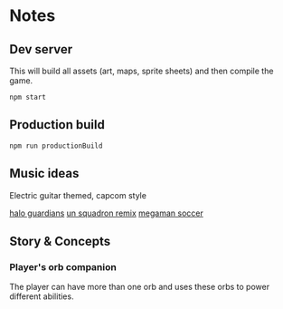 # Notes

## Dev server
This will build all assets (art, maps, sprite sheets) and then compile the game.

`npm start`

## Production build

`npm run productionBuild`

## Music ideas

Electric guitar themed, capcom style

[halo guardians](https://ocremix.org/remix/OCR03453)
[un squadron remix](https://ocremix.org/remix/OCR00277)
[megaman soccer](https://ocremix.org/remix/OCR02922)

## Story & Concepts

### Player's orb companion

The player can have more than one orb and uses these orbs to power different abilities.

